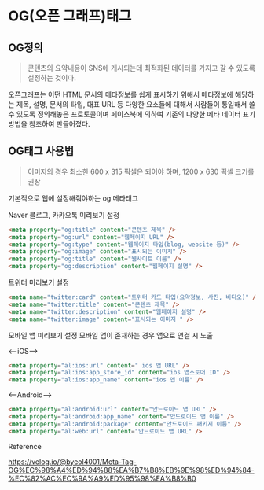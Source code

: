 # OG(오픈 그래프)태그

## OG정의

> 콘텐츠의 요약내용이 SNS에 게시되는데 최적화된 데이터를 가지고 갈 수 있도록 설정하는 것이다.

오픈그래프는 어떤 HTML 문서의 메타정보를 쉽게 표시하기 위해서
메타정보에 해당하는 제목, 설명, 문서의 타입, 대표 URL 등 다양한 요소들에 대해서
사람들이 통일해서 쓸 수 있도록 정의해놓은 프로토콜이며
페이스북에 의하여 기존의 다양한 메타 데이터 표기 방법을 참조하여 만들어졌다.

## OG태그 사용법

> 이미지의 경우 최소한 600 x 315 픽셀은 되어야 하며, 1200 x 630 픽셀 크기를 권장

기본적으로 웹에 설정해줘야하는 og 메타태그

<meta property="og:type" content="website">
<meta property="og:url" content="https://example.com/page.html">
<meta property="og:title" content="Content Title">
<meta property="og:image" content="https://example.com/image.jpg">
<meta property="og:description" content="Description Here">
<meta property="og:site_name" content="Site Name">
<meta property="og:locale" content="en_US">
<!-- 다음의 태그는 필수는 아니지만, 포함하는 것을 추천함 -->
<meta property="og:image:width" content="1200">
<meta property="og:image:height" content="630">

Naver 블로그, 카카오톡 미리보기 설정

```html
<meta property="og:title" content="콘텐츠 제목" />
<meta property="og:url" content="웹페이지 URL" />
<meta property="og:type" content="웹페이지 타입(blog, website 등)" />
<meta property="og:image" content="표시되는 이미지" />
<meta property="og:title" content="웹사이트 이름" />
<meta property="og:description" content="웹페이지 설명" />
```

트위터 미리보기 설정

```html
<meta name="twitter:card" content="트위터 카드 타입(요약정보, 사진, 비디오)" />
<meta name="twitter:title" content="콘텐츠 제목" />
<meta name="twitter:description" content="웹페이지 설명" />
<meta name="twitter:image" content="표시되는 이미지 " />
```

모바일 앱 미리보기 설정
모바일 앱이 존재하는 경우 앱으로 연결 시 노출

<--iOS-->

```html
<meta property="al:ios:url" content=" ios 앱 URL" />
<meta property="al:ios:app_store_id" content="ios 앱스토어 ID" />
<meta property="al:ios:app_name" content="ios 앱 이름" />
```

<--Android-->

```html
<meta property="al:android:url" content="안드로이드 앱 URL" />
<meta property="al:android:app_name" content="안드로이드 앱 이름" />
<meta property="al:android:package" content="안드로이드 패키지 이름" />
<meta property="al:web:url" content="안드로이드 앱 URL" />
```

Reference

https://velog.io/@byeol4001/Meta-Tag-OG%EC%98%A4%ED%94%88%EA%B7%B8%EB%9E%98%ED%94%84-%EC%82%AC%EC%9A%A9%ED%95%98%EA%B8%B0

